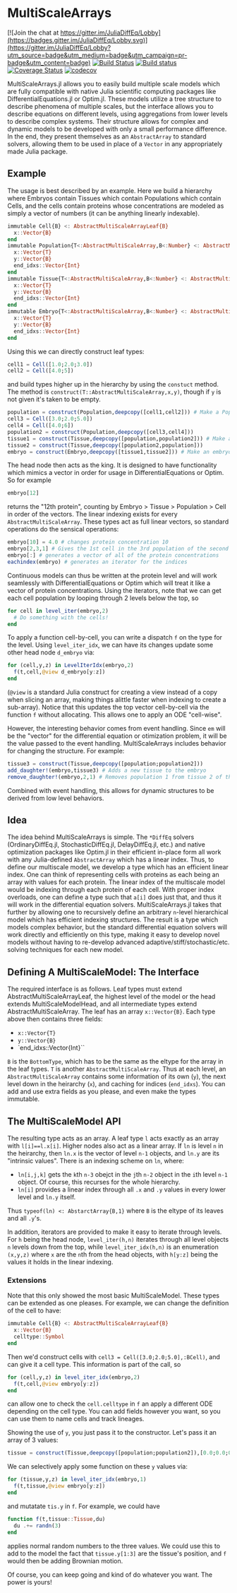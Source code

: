 # MultiScaleArrays

[![Join the chat at https://gitter.im/JuliaDiffEq/Lobby](https://badges.gitter.im/JuliaDiffEq/Lobby.svg)](https://gitter.im/JuliaDiffEq/Lobby?utm_source=badge&utm_medium=badge&utm_campaign=pr-badge&utm_content=badge)
[![Build Status](https://travis-ci.org/JuliaDiffEq/MultiScaleArrays.jl.svg?branch=master)](https://travis-ci.org/JuliaDiffEq/MultiScaleArrays.jl)
[![Build status](https://ci.appveyor.com/api/projects/status/y0mjys35k6rbntbv?svg=true)](https://ci.appveyor.com/project/ChrisRackauckas/multiscalearrays-jl)
[![Coverage Status](https://coveralls.io/repos/github/JuliaDiffEq/MultiScaleArrays.jl/badge.svg)](https://coveralls.io/github/JuliaDiffEq/MultiScaleArrays.jl)
[![codecov](https://codecov.io/gh/JuliaDiffEq/MultiScaleArrays.jl/branch/master/graph/badge.svg)](https://codecov.io/gh/JuliaDiffEq/MultiScaleArrays.jl)

MultiScaleArrays.jl allows you to easily build multiple scale models which are
fully compatible with native Julia scientific computing packages like
DifferentialEquations.jl or Optim.jl. These models utilize
a tree structure to describe phenomena of multiple scales, but the interface allows
you to describe equations on different levels, using aggregations from lower
levels to describe complex systems. Their structure allows for complex and dynamic
models to be developed with only a small performance difference. In the end, they present
themselves as an `AbstractArray` to standard solvers, allowing them to be used
in place of a `Vector` in any appropriately made Julia package.

## Example

The usage is best described by an example. Here we build a hierarchy where
Embryos contain Tissues which contain Populations which contain Cells, and the
cells contain proteins whose concentrations are modeled as simply a vector
of numbers (it can be anything linearly indexable).

```julia
immutable Cell{B} <: AbstractMultiScaleArrayLeaf{B}
  x::Vector{B}
end
immutable Population{T<:AbstractMultiScaleArray,B<:Number} <: AbstractMultiScaleArray{B}
  x::Vector{T}
  y::Vector{B}
  end_idxs::Vector{Int}
end
immutable Tissue{T<:AbstractMultiScaleArray,B<:Number} <: AbstractMultiScaleArray{B}
  x::Vector{T}
  y::Vector{B}
  end_idxs::Vector{Int}
end
immutable Embryo{T<:AbstractMultiScaleArray,B<:Number} <: AbstractMultiScaleArrayHead{B}
  x::Vector{T}
  y::Vector{B}
  end_idxs::Vector{Int}
end
```

Using this we can directly construct leaf types:

```julia
cell1 = Cell([1.0;2.0;3.0])
cell2 = Cell([4.0;5])
```

and build types higher up in the hierarchy by using the `constuct` method. The method
is `construct(T::AbstractMultiScaleArray,x,y)`, though if `y` is not given it's
taken to be empty.

```julia
population = construct(Population,deepcopy([cell1,cell2])) # Make a Population from cells
cell3 = Cell([3.0;2.0;5.0])
cell4 = Cell([4.0;6])
population2 = construct(Population,deepcopy([cell3,cell4]))
tissue1 = construct(Tissue,deepcopy([population,population2])) # Make a Tissue from Populations
tissue2 = construct(Tissue,deepcopy([population2,population]))
embryo = construct(Embryo,deepcopy([tissue1,tissue2])) # Make an embryo from Tissues
```

The head node then acts as the king. It is designed to have functionality which
mimics a vector in order for usage in DifferentialEquations or Optim. So for example

```julia
embryo[12]
```

returns the "12th protein", counting by Embryo > Tissue > Population > Cell in order
of the vectors. The linear indexing exists for every `AbstractMultiScaleArray`.
These types act as full linear vectors, so standard operations do the sensical
operations:

```julia
embryo[10] = 4.0 # changes protein concentration 10
embryo[2,3,1] # Gives the 1st cell in the 3rd population of the second tissue
embryo[:] # generates a vector of all of the protein concentrations
eachindex(embryo) # generates an iterator for the indices
```

Continuous models can thus be written at the protein level and will work seamlessly
with DifferentialEquations or Optim which will treat it like a vector of protein concentrations.
Using the iterators, note that we can get each cell population by looping through
2 levels below the top, so

```julia
for cell in level_iter(embryo,2)
  # Do something with the cells!
end
```

To apply a function cell-by-cell, you can write a dispatch `f` on the type for the
level. Using `level_iter_idx`, we can have its changes update some other head node
`d_embryo` via:

```julia
for (cell,y,z) in LevelIterIdx(embryo,2)
  f(t,cell,@view d_embryo[y:z])
end
```

(`@view` is a standard Julia construct for creating a view instead of a copy when slicing an array,
making things alittle faster when indexing to create a sub-array). Notice that this updates the top
vector cell-by-cell via the function `f` without allocating. This allows one to apply an ODE "cell-wise".

However, the interesting behavior comes from event handling. Since `em` will be the
"vector" for the differential equation or otimization problem, it will be the value
passed to the event handling. MultiScaleArrays includes behavior for changing the
structure. For example:

```julia
tissue3 = construct(Tissue,deepcopy([population;population2]))
add_daughter!(embryo,tissue3) # Adds a new tissue to the embryo
remove_daughter!(embryo,2,1) # Removes population 1 from tissue 2 of the embryo
```

Combined with event handling, this allows for dynamic structures to be derived from
low level behaviors.

## Idea

The idea behind MultiScaleArrays is simple. The `*DiffEq` solvers (OrdinaryDiffEq.jl,
StochasticDiffEq.jl, DelayDiffEq.jl, etc.) and native optimization packages like
Optim.jl in their efficient in-place form all work with any Julia-defined
`AbstractArray` which has a linear index. Thus, to define our multiscale model,
we develop a type which has an efficient linear index. One can think of representing
cells with proteins as each being an array with values for each protein. The linear
index of the multiscale model would be indexing through each protein of each cell.
With proper index overloads, one can define a type such that `a[i]` does just that,
and thus it will work in the differential equation solvers. MultiScaleArrays.jl
takes that further by allowing one to recursively define an arbitrary `n`-level
hierarchical model which has efficient indexing structures. The result is a type
which models complex behavior, but the standard differential equation solvers will
work directly and efficiently on this type, making it easy to develop novel models
without having to re-develop advanced adaptive/stiff/stochastic/etc. solving
techniques for each new model.

## Defining A MultiScaleModel: The Interface

The required interface is as follows. Leaf types must extend AbstractMultiScaleArrayLeaf, the
highest level of the model or the head extends MultiScaleModelHead, and all
intermediate types extend AbstractMultiScaleArray. The leaf has an array `x::Vector{B}`.
Each type above then contains three fields:

- `x::Vector{T}`
- `y::Vector{B}`
- `end_idxs::Vector{Int}``

`B` is the `BottomType`, which has to be the same as the eltype for the array
in the leaf types. `T` is another `AbstractMultiScaleArray`. Thus at each level,
an` AbstractMultiScaleArray` contains some information of its own (`y`), the
next level down in the heirarchy (`x`), and caching for indices (`end_idxs`).
You can add and use extra fields as you please, and even make the types immutable.

## The MultiScaleModel API

The resulting type acts as an array. A leaf type `l` acts exactly as an array
with `l[i]==l.x[i]`. Higher nodes also act as a linear array. If `ln` is level
`n` in the heirarchy, then `ln.x` is the vector of level `n-1` objects, and `ln.y`
are its "intrinsic values". There is an indexing scheme on `ln`, where:

- `ln[i,j,k]` gets the `k`th `n-3` obejct in the `j`th `n-2` object in the `i`th level `n-1`
  object. Of course, this recurses for the whole hierarchy.
- `ln[i]` provides a linear index through all `.x` and `.y` values in every lower
  level and `ln.y` itself.

Thus `typeof(ln) <: AbstarctArray{B,1}` where `B` is the eltype of its leaves and
all `.y`'s.

In addition, iterators are provided to make it easy to iterate through levels.
For `h` being the head node, `level_iter(h,n)` iterates through all level objects
`n` levels down from the top, while `level_iter_idx(h,n)` is an enumeration
`(x,y,z)` where `x` are the `n`th from the head objects, with `h[y:z]` being
the values it holds in the linear indexing.

### Extensions

Note that this only showed the most basic MultiScaleModel. These types can be
extended as one pleases. For example, we can change the definition of the cell
to have:

```julia
immutable Cell{B} <: AbstractMultiScaleArrayLeaf{B}
  x::Vector{B}
  celltype::Symbol
end
```

Then we'd construct cells with `cell3 = Cell([3.0;2.0;5.0],:BCell)`, and can
give it a cell type. This information is part of the call, so

```julia
for (cell,y,z) in level_iter_idx(embryo,2)
  f(t,cell,@view embryo[y:z])
end
```

can allow one to check the `cell.celltype` in `f` an apply a different ODE depending
on the cell type. You can add fields however you want, so you can use them
to name cells and track lineages.

Showing the use of `y`, you just pass it to the constructor. Let's pass it an array
of 3 values:

```julia
tissue = construct(Tissue,deepcopy([population;population2]),[0.0;0.0;0.0])
```

We can selectively apply some function on these `y` values via:

```julia
for (tissue,y,z) in level_iter_idx(embryo,1)
  f(t,tissue,@view embryo[y:z])
end
```

and mutatate `tis.y` in `f`. For example, we could have

```julia
function f(t,tissue::Tissue,du)
  du .+= randn(3)
end
```

applies normal random numbers to the three values. We could use this to add to the
model the fact that `tissue.y[1:3]` are the tissue's position, and `f` would then be
adding Brownian motion.

Of course, you can keep going and kind of do whatever you want. The power is yours!
